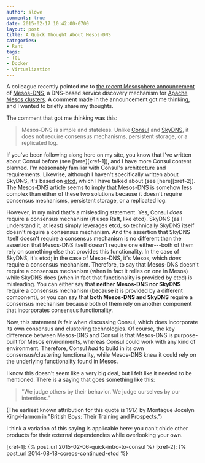 ```yaml
---
author: slowe
comments: true
date: 2015-02-17 10:42:00-0700
layout: post
title: A Quick Thought About Mesos-DNS
categories:
- Rant
tags:
- ToL
- Docker
- Virtualization
---
```


A colleague recently pointed me to [the recent Mesosphere announcement][link-1] of [Mesos-DNS][link-2], a DNS-based service discovery mechanism for [Apache Mesos clusters][link-3]. A comment made in the announcement got me thinking, and I wanted to briefly share my thoughts.

The comment that got me thinking was this:

>Mesos-DNS is simple and stateless. Unlike [Consul][link-4] and [SkyDNS][link-5], it does not require consensus mechanisms, persistent storage, or a replicated log.

If you've been following along here on my site, you know that I've written about Consul before (see [here][xref-1]), and I have more Consul content planned. I'm reasonably familiar with Consul's architecture and requirements. Likewise, although I haven't specifically written about SkyDNS, it's based on [etcd][link-6], which I have talked about (see [here][xref-2]). The Mesos-DNS article seems to imply that Mesos-DNS is somehow less complex than either of these two solutions because it doesn't require consensus mechanisms, persistent storage, or a replicated log.

However, in my mind that's a misleading statement. Yes, Consul _does_ require a consensus mechanism (it uses Raft, like etcd). SkyDNS (as I understand it, at least) simply leverages etcd, so technically SkyDNS itself doesn't require a consensus mechanism. And the assertion that SkyDNS itself doesn't require a consensus mechanism is no different than the assertion that Mesos-DNS itself doesn't require one either---both of them rely on something else that provides this functionality. In the case of SkyDNS, it's etcd; in the case of Mesos-DNS, it's Mesos, which _does_ require a consensus mechanism. Therefore, to say that Mesos-DNS doesn't require a consensus mechanism (when in fact it relies on one in Mesos) while SkyDNS does (when in fact that functionality is provided by etcd) is misleading. You can either say that **neither Mesos-DNS nor SkyDNS** require a consensus mechanism (because it is provided by a different component), or you can say that **both Mesos-DNS and SkyDNS** require a consensus mechanism because both of them rely on another component that incorporates consensus functionality.

Now, this statement _is_ fair when discussing Consul, which does incorporate its own consensus and clustering technologies. Of course, the key difference between Mesos-DNS and Consul is that Mesos-DNS is purpose-built for Mesos environments, whereas Consul could work with any kind of environment. Therefore, Consul _had_ to build in its own consensus/clustering functionality, while Mesos-DNS knew it could rely on the underlying functionality found in Mesos.

I know this doesn't seem like a very big deal, but I felt like it needed to be mentioned. There is a saying that goes something like this:

>"We judge others by their behavior. We judge ourselves by our intentions."

(The earliest known attribution for this quote is 1917, by Montague Jocelyn King-Harmon in "British Boys: Their Training and Prospects.")

I think a variation of this saying is applicable here: you can't chide other products for their external dependencies while overlooking your own.


[link-1]: http://mesosphere.com/2015/01/21/mesos-dns-service-discovery/
[link-2]: https://github.com/mesosphere/mesos-dns
[link-3]: http://mesos.apache.org/
[link-4]: https://consul.io/
[link-5]: https://github.com/skynetservices/skydns
[link-6]: https://github.com/coreos/etcd/
[xref-1]: {% post_url 2015-02-06-quick-intro-to-consul %}
[xref-2]: {% post_url 2014-08-18-coreos-continued-etcd %}